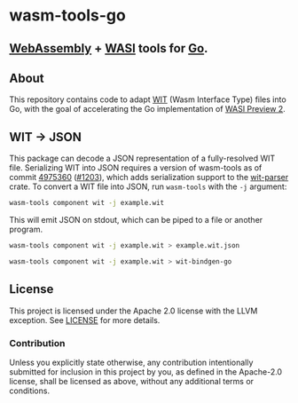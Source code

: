 # wasm-tools-go

## [WebAssembly](https://webassembly.org) + [WASI](https://wasi.dev) tools for [Go](https://go.dev).

## About

This repository contains code to adapt [WIT](https://github.com/WebAssembly/component-model/blob/main/design/mvp/WIT.md) (Wasm Interface Type) files into Go, with the goal of accelerating the Go implementation of [WASI Preview 2](https://bytecodealliance.org/articles/webassembly-the-updated-roadmap-for-developers).

## WIT → JSON

This package can decode a JSON representation of a fully-resolved WIT file. Serializing WIT into JSON requires a version of wasm-tools as of commit [4975360](https://github.com/bytecodealliance/wasm-tools/commit/49753602683a539b66d0a65ffa11acb402f148bb) ([#1203](https://github.com/bytecodealliance/wasm-tools/pull/1203)), which adds serialization support to the [wit-parser](https://docs.rs/wit-parser/latest/wit_parser/) crate. To convert a WIT file into JSON, run `wasm-tools` with the `-j` argument:

```sh
wasm-tools component wit -j example.wit
```

This will emit JSON on stdout, which can be piped to a file or another program.

```sh
wasm-tools component wit -j example.wit > example.wit.json
```

```sh
wasm-tools component wit -j example.wit > wit-bindgen-go
```

## License

This project is licensed under the Apache 2.0 license with the LLVM exception. See [LICENSE](LICENSE) for more details.

### Contribution

Unless you explicitly state otherwise, any contribution intentionally submitted for inclusion in this project by you, as defined in the Apache-2.0 license, shall be licensed as above, without any additional terms or conditions.
